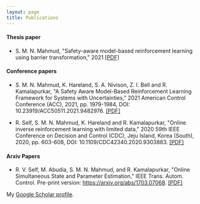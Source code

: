 ```yaml
---
layout: page
title: Publications
---
```


#### Thesis paper

- S. M. N. Mahmud, "Safety-aware model-based reinforcement learning using barrier transformation," 2021 [[PDF]](https://scc-lab.github.io/Preprints/SCC.Mahmud2021.pdf)

#### Conference papers

- S. M. N. Mahmud, K. Hareland, S. A. Nivison, Z. I. Bell and R. Kamalapurkar, "A Safety Aware Model-Based Reinforcement Learning Framework for Systems with Uncertainties," 2021 American Control Conference (ACC), 2021, pp. 1979-1984, DOI: 10.23919/ACC50511.2021.9482976. 
[[PDF]](https://ieeexplore.ieee.org/abstract/document/9482976)

- R. Self, S. M. N. Mahmud, K. Hareland and R. Kamalapurkar, "Online inverse reinforcement learning with limited data," 2020 59th IEEE Conference on Decision and Control (CDC), Jeju Island, Korea (South), 2020, pp. 603-608, DOI: 10.1109/CDC42340.2020.9303883.
[[PDF]](10.1109/CDC42340.2020.9303883)

#### Arxiv Papers

- R. V. Self, M. Abudia, S. M. N. Mahmud, and R. Kamalapurkar, "Online Simultaneous State and Parameter Estimation," IEEE Trans. Autom. Control. Pre-print version: https://arxiv.org/abs/1703.07068.
[[PDF]](https://arxiv.org/abs/1703.07068)




My <a href="https://scholar.google.com/citations?user=aFbcmH0AAAAJ&hl=en" target="_blank">Google Scholar profile</a>.
<br />
